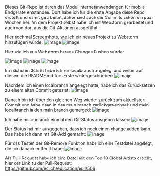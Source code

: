 Dieses Git-Repo ist durch das Modul Internetanwendungen für mobile Endgeräte entstanden.
Dort habe ich für die erste Abgabe diese Repo erstellt und damit gearbeitet, daher sind auch die Commits schon ein paar Wochen her.
An dem Projekt selbst habe ich mit Webstorm gearbeitet und auch von dort aus die Git-Aktionen ausgeführt.

Hier nochmal Screenshots, wie ich ein neues Projekt zu Webstorm hinzufügen würde:
![image](/Screenshots_SWT/Webstorm-open%20new%20project%20from%20version%20control.png?raw=true)
![image](/Screenshots_SWT/Webstorm-clone.png?raw=true)

Hier wie ich aus Webstorm heraus Changes Pushen würde:

![image](/Screenshots_SWT/Webstorm-Commit.png?raw=true)
![image](/Screenshots_SWT/Webstorm-Push.png?raw=true)
![image](/Screenshots_SWT/Webstorm-Push2.png?raw=true)

Im nächsten Schritt habe ich ein localbranch angelegt und weiter auf diesem die README.md fürs Erste weitergeschrieben:
![image](/Screenshots_SWT/Webstorm-push%20local%20branch1.png?raw=true)

Nachdem ich einen localbranch angelegt hatte, habe ich das Zurücksetzen zu einem alten Commit getestet:
![image](/Screenshots_SWT/Webstorm-Zuuecksetzen%20zu%20alten%20commit.png?raw=true)

Danach bin ich über den gleichen Weg wieder zurück zum aktuellsten Commit und habe dann in den main branch zurückgewechselt und mein localbranch in den main branch gemerged:
![image](/Screenshots_SWT/Webstorm-merge%20local%20into%20main.png?raw=true)

Ich habe mir nun auch einmal den Git-Status ausgeben lassen:
![image](/Screenshots_SWT/Webstorm-git%20status.png?raw=true)

Der Status hat mir ausgegeben, dass ich noch einen change adden kann. Das habe ich dann mit Git-Add gemacht:
![image](/Screenshots_SWT/Webstorm-git%20add.png?raw=true)

Für das Testen der Git-Remove Funktion habe ich eine Testdatei angelegt, die ich danach entfernt habe:
![image](/Screenshots_SWT/Webstorm-git%20remove.png?raw=true)

Als Pull-Request habe ich eine Datei mit den Top 10 Global Artists erstellt, hier der Link zu der Pull-Request:
https://github.com/edlich/education/pull/506